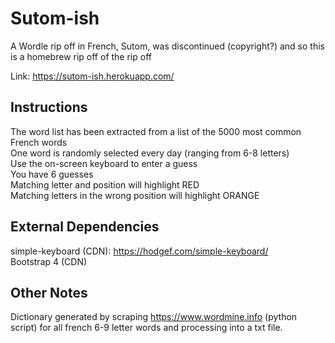 # Sutom-ish

A Wordle rip off in French, Sutom, was discontinued (copyright?) and so this is a homebrew rip off of the rip off  

Link: https://sutom-ish.herokuapp.com/

## Instructions

The word list has been extracted from a list of the 5000 most common French words  
One word is randomly selected every day (ranging from 6-8 letters)  
Use the on-screen keyboard to enter a guess  
You have 6 guesses  
Matching letter and position will highlight RED  
Matching letters in the wrong position will highlight ORANGE    


## External Dependencies

simple-keyboard (CDN): https://hodgef.com/simple-keyboard/   
Bootstrap 4 (CDN)

## Other Notes

Dictionary generated by scraping https://www.wordmine.info (python script) for all french 6-9 letter words and processing into a txt file.

